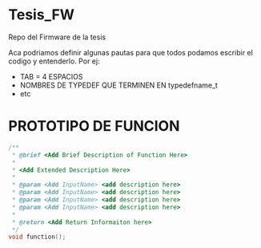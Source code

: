 # Tesis_FW
Repo del Firmware de la tesis


Aca podriamos definir algunas pautas para que todos podamos escribir el codigo y entenderlo. Por ej:

- TAB =  4 ESPACIOS
- NOMBRES DE TYPEDEF QUE TERMINEN EN typedefname_t
- etc


# PROTOTIPO DE FUNCION
``` C
/**
 * @brief <Add Brief Description of Function Here>
 *
 * <Add Extended Description Here>
 *
 * @param <Add InputName> <add description here>
 * @param <Add InputName> <add description here>
 * @param <Add InputName> <add description here>
 * @param <Add InputName> <add description here>
 *
 * @return <Add Return Informaiton here>
 */
void function();
``` 

